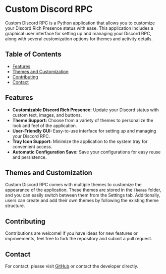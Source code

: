<!DOCTYPE html>
<html lang="en">
<head>
    <meta charset="UTF-8">
    <meta name="viewport" content="width=device-width, initial-scale=1.0">
</head>
<body>

<h1>Custom Discord RPC</h1>

<p>Custom Discord RPC is a Python application that allows you to customize your Discord Rich Presence status with ease. This application includes a graphical user interface for setting up and managing your Discord RPC, along with several customization options for themes and activity details.</p>

<h2>Table of Contents</h2>
<ul>
    <li><a href="#features">Features</a></li>
    <li><a href="#themes-customization">Themes and Customization</a></li>
    <li><a href="#contributing">Contributing</a></li>
    <li><a href="#contact">Contact</a></li>
</ul>

<h2 id="features">Features</h2>
<ul>
    <li><strong>Customizable Discord Rich Presence:</strong> Update your Discord status with custom text, images, and buttons.</li>
    <li><strong>Theme Support:</strong> Choose from a variety of themes to personalize the look and feel of the application.</li>
    <li><strong>User-Friendly GUI:</strong> Easy-to-use interface for setting up and managing your Discord RPC.</li>
    <li><strong>Tray Icon Support:</strong> Minimize the application to the system tray for convenient access.</li>
    <li><strong>Automatic Configuration Save:</strong> Save your configurations for easy reuse and persistence.</li>
</ul>

<h2 id="themes-customization">Themes and Customization</h2>
<p>Custom Discord RPC comes with multiple themes to customize the appearance of the application. These themes are stored in the <code>Themes</code> folder, and you can easily switch between them from the Settings tab. Additionally, users can create and add their own themes by following the existing theme structure.</p>

<h2 id="contributing">Contributing</h2>
<p>Contributions are welcome! If you have ideas for new features or improvements, feel free to fork the repository and submit a pull request.</p>

<h2 id="contact">Contact</h2>
<p>For contact, please visit <a href="https://github.com/kitfc-dev">GitHub</a> or contact the developer directly.</p>

</body>
</html>
